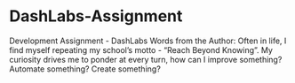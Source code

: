 # DashLabs-Assignment
Development Assignment - DashLabs
Words from the Author:
Often in life, I find myself repeating my school’s motto - “Reach Beyond Knowing”. My curiosity drives me to ponder at every turn, how can I improve something? Automate something? Create something?
